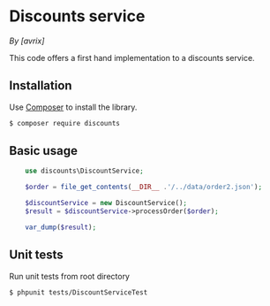 # Discounts service
*By [avrix]*

This code offers a first hand implementation to a discounts service.

## Installation

Use [Composer](https://getcomposer.org/) to install the library.

``` bash
$ composer require discounts
```
## Basic usage

```php
    use discounts\DiscountService;

    $order = file_get_contents(__DIR__ .'/../data/order2.json');

    $discountService = new DiscountService();
    $result = $discountService->processOrder($order);

    var_dump($result);
```

## Unit tests
Run unit tests from root directory
``` bash
$ phpunit tests/DiscountServiceTest
```